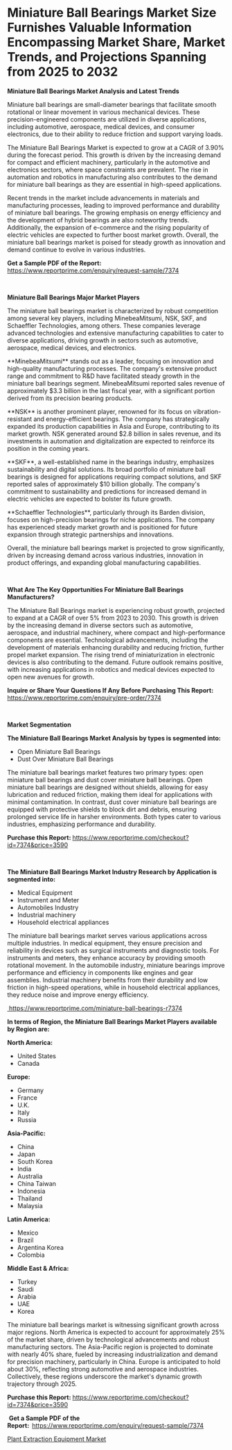 <p><h1>Miniature Ball Bearings Market Size Furnishes Valuable Information Encompassing Market Share, Market Trends, and Projections Spanning from 2025 to 2032</h1></p><p><strong>Miniature Ball Bearings Market Analysis and Latest Trends</strong></p>
<p><p>Miniature ball bearings are small-diameter bearings that facilitate smooth rotational or linear movement in various mechanical devices. These precision-engineered components are utilized in diverse applications, including automotive, aerospace, medical devices, and consumer electronics, due to their ability to reduce friction and support varying loads. </p><p>The Miniature Ball Bearings Market is expected to grow at a CAGR of 3.90% during the forecast period. This growth is driven by the increasing demand for compact and efficient machinery, particularly in the automotive and electronics sectors, where space constraints are prevalent. The rise in automation and robotics in manufacturing also contributes to the demand for miniature ball bearings as they are essential in high-speed applications.</p><p>Recent trends in the market include advancements in materials and manufacturing processes, leading to improved performance and durability of miniature ball bearings. The growing emphasis on energy efficiency and the development of hybrid bearings are also noteworthy trends. Additionally, the expansion of e-commerce and the rising popularity of electric vehicles are expected to further boost market growth. Overall, the miniature ball bearings market is poised for steady growth as innovation and demand continue to evolve in various industries.</p></p>
<p><strong>Get a Sample PDF of the Report:&nbsp;</strong> <a href="https://www.reportprime.com/enquiry/request-sample/7374?utm_campaign=3261&utm_medium=2&utm_source=Github&utm_content=ia&utm_term=19032025&utm_id=miniature-ball-bearings">https://www.reportprime.com/enquiry/request-sample/7374</a></p>
<p>&nbsp;</p>
<p><strong>Miniature Ball Bearings Major Market Players</strong></p>
<p><p>The miniature ball bearings market is characterized by robust competition among several key players, including MinebeaMitsumi, NSK, SKF, and Schaeffler Technologies, among others. These companies leverage advanced technologies and extensive manufacturing capabilities to cater to diverse applications, driving growth in sectors such as automotive, aerospace, medical devices, and electronics.</p><p>**MinebeaMitsumi** stands out as a leader, focusing on innovation and high-quality manufacturing processes. The company's extensive product range and commitment to R&D have facilitated steady growth in the miniature ball bearings segment. MinebeaMitsumi reported sales revenue of approximately $3.3 billion in the last fiscal year, with a significant portion derived from its precision bearing products.</p><p>**NSK** is another prominent player, renowned for its focus on vibration-resistant and energy-efficient bearings. The company has strategically expanded its production capabilities in Asia and Europe, contributing to its market growth. NSK generated around $2.8 billion in sales revenue, and its investments in automation and digitalization are expected to reinforce its position in the coming years.</p><p>**SKF**, a well-established name in the bearings industry, emphasizes sustainability and digital solutions. Its broad portfolio of miniature ball bearings is designed for applications requiring compact solutions, and SKF reported sales of approximately $10 billion globally. The company's commitment to sustainability and predictions for increased demand in electric vehicles are expected to bolster its future growth.</p><p>**Schaeffler Technologies**, particularly through its Barden division, focuses on high-precision bearings for niche applications. The company has experienced steady market growth and is positioned for future expansion through strategic partnerships and innovations.</p><p>Overall, the miniature ball bearings market is projected to grow significantly, driven by increasing demand across various industries, innovation in product offerings, and expanding global manufacturing capabilities.</p></p>
<p>&nbsp;</p>
<p><strong>What Are The Key Opportunities For Miniature Ball Bearings Manufacturers?</strong></p>
<p><p>The Miniature Ball Bearings market is experiencing robust growth, projected to expand at a CAGR of over 5% from 2023 to 2030. This growth is driven by the increasing demand in diverse sectors such as automotive, aerospace, and industrial machinery, where compact and high-performance components are essential. Technological advancements, including the development of materials enhancing durability and reducing friction, further propel market expansion. The rising trend of miniaturization in electronic devices is also contributing to the demand. Future outlook remains positive, with increasing applications in robotics and medical devices expected to open new avenues for growth.</p></p>
<p><strong>Inquire or Share Your Questions If Any Before Purchasing This Report:</strong> <a href="https://www.reportprime.com/enquiry/pre-order/7374?utm_campaign=3261&utm_medium=2&utm_source=Github&utm_content=ia&utm_term=19032025&utm_id=miniature-ball-bearings">https://www.reportprime.com/enquiry/pre-order/7374</a></p>
<p>&nbsp;</p>
<p><strong>Market Segmentation</strong></p>
<p><strong>The Miniature Ball Bearings Market Analysis by types is segmented into:</strong></p>
<p><ul><li>Open Miniature Ball Bearings</li><li>Dust Over Miniature Ball Bearings</li></ul></p>
<p><p>The miniature ball bearings market features two primary types: open miniature ball bearings and dust cover miniature ball bearings. Open miniature ball bearings are designed without shields, allowing for easy lubrication and reduced friction, making them ideal for applications with minimal contamination. In contrast, dust cover miniature ball bearings are equipped with protective shields to block dirt and debris, ensuring prolonged service life in harsher environments. Both types cater to various industries, emphasizing performance and durability.</p></p>
<p><strong>Purchase this Report:&nbsp;</strong><a href="https://www.reportprime.com/checkout?id=7374&price=3590&utm_campaign=3261&utm_medium=2&utm_source=Github&utm_content=ia&utm_term=19032025&utm_id=miniature-ball-bearings">https://www.reportprime.com/checkout?id=7374&price=3590</a></p>
<p>&nbsp;</p>
<p><strong>The Miniature Ball Bearings Market Industry Research by Application is segmented into:</strong></p>
<p><ul><li>Medical Equipment</li><li>Instrument and Meter</li><li>Automobiles Industry</li><li>Industrial machinery</li><li>Household electrical appliances</li></ul></p>
<p><p>The miniature ball bearings market serves various applications across multiple industries. In medical equipment, they ensure precision and reliability in devices such as surgical instruments and diagnostic tools. For instruments and meters, they enhance accuracy by providing smooth rotational movement. In the automobile industry, miniature bearings improve performance and efficiency in components like engines and gear assemblies. Industrial machinery benefits from their durability and low friction in high-speed operations, while in household electrical appliances, they reduce noise and improve energy efficiency.</p></p>
<p><a href="https://www.reportprime.com/miniature-ball-bearings-r7374?utm_campaign=3261&utm_medium=2&utm_source=Github&utm_content=ia&utm_term=19032025&utm_id=miniature-ball-bearings">&nbsp;https://www.reportprime.com/miniature-ball-bearings-r7374</a></p>
<p><strong>In terms of Region, the Miniature Ball Bearings Market Players available by Region are:</strong></p>
<p>
    <p> <strong> North America: </strong>
        <ul>
            <li>United States</li>
            <li>Canada</li>
        </ul>
        </p> 
    <p> <strong> Europe: </strong>
        <ul>
            <li>Germany</li>
            <li>France</li>
            <li>U.K.</li>
            <li>Italy</li>
            <li>Russia</li>
        </ul>
        </p> 
    <p> <strong> Asia-Pacific: </strong>
        <ul>
            <li>China</li>
            <li>Japan</li>
            <li>South Korea</li>
            <li>India</li>
            <li>Australia</li>
            <li>China Taiwan</li>
            <li>Indonesia</li>
            <li>Thailand</li>
            <li>Malaysia</li>
        </ul>
        </p> 
    <p> <strong> Latin America: </strong>
        <ul>
            <li>Mexico</li>
            <li>Brazil</li>
            <li>Argentina Korea</li>
            <li>Colombia</li>
        </ul>
        </p> 
    <p> <strong> Middle East & Africa: </strong>
        <ul>
            <li>Turkey</li>
            <li>Saudi</li>
            <li>Arabia</li>
            <li>UAE</li>
            <li>Korea</li>
        </ul>
    </p>
    </p>
<p><p>The miniature ball bearings market is witnessing significant growth across major regions. North America is expected to account for approximately 25% of the market share, driven by technological advancements and robust manufacturing sectors. The Asia-Pacific region is projected to dominate with nearly 40% share, fueled by increasing industrialization and demand for precision machinery, particularly in China. Europe is anticipated to hold about 30%, reflecting strong automotive and aerospace industries. Collectively, these regions underscore the market's dynamic growth trajectory through 2025.</p></p>
<p><strong>Purchase this Report: </strong><a href="https://www.reportprime.com/checkout?id=7374&price=3590&utm_campaign=3261&utm_medium=2&utm_source=Github&utm_content=ia&utm_term=19032025&utm_id=miniature-ball-bearings">https://www.reportprime.com/checkout?id=7374&price=3590</a></p>
<p>&nbsp;<strong>Get a Sample PDF of the Report:&nbsp;&nbsp;</strong><a href="https://www.reportprime.com/enquiry/request-sample/7374?utm_campaign=3261&utm_medium=2&utm_source=Github&utm_content=ia&utm_term=19032025&utm_id=miniature-ball-bearings">https://www.reportprime.com/enquiry/request-sample/7374</a></p>
<p><strong></strong></p>
<p><p><a href="https://github.com/alberthagorsuch/Market-Research-Report-List-1/blob/main/plant-extraction-equipment-market.md?utm_campaign=3261&utm_medium=2&utm_source=Github&utm_content=ia&utm_term=19032025&utm_id=miniature-ball-bearings">Plant Extraction Equipment Market</a></p></p>